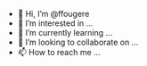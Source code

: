 - 👋 Hi, I’m @ffougere
- 👀 I’m interested in ...
- 🌱 I’m currently learning ...
- 💞️ I’m looking to collaborate on ...
- 📫 How to reach me ...

<!---
ffougere/ffougere is a ✨ special ✨ repository because its `README.md` (this file) appears on your GitHub profile.
You can click the Preview link to take a look at your changes.
--->
